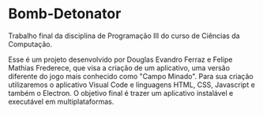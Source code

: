 # Bomb-Detonator
Trabalho final da disciplina de Programação III do curso de Ciências da Computação.

  Esse é um projeto desenvolvido por Douglas Evandro Ferraz e Felipe Mathias Frederece, que visa a criação de um aplicativo, uma versão diferente do jogo mais conhecido como "Campo Minado".
  Para sua criação utilizaremos o aplicativo Visual Code e linguagens HTML, CSS, Javascript e também o Electron. O objetivo final é trazer um aplicativo instalável e executável em multiplataformas.

